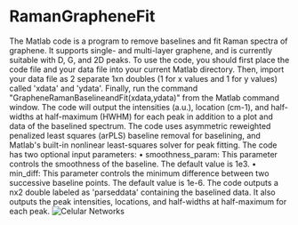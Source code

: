 # RamanGrapheneFit
The Matlab code is a program to remove baselines and fit Raman spectra of graphene. It supports single- and multi-layer graphene, and is currently suitable with D, G, and 2D peaks.
To use the code, you should first place the code file and your data file into your current Matlab directory. Then, import your data file as 2 separate 1xn doubles (1 for x values and 1 for y values) called 'xdata' and 'ydata'. Finally, run the command "GrapheneRamanBaselineandFit(xdata,ydata)" from the Matlab command window.
The code will output the intensities (a.u.), location (cm-1), and half-widths at half-maximum (HWHM) for each peak in addition to a plot and data of the baselined spectrum.
The code uses asymmetric reweighted penalized least squares (arPLS) baseline removal for baselining, and Matlab's built-in nonlinear least-squares solver for peak fitting.
The code has two optional input parameters:
•	smoothness_param: This parameter controls the smoothness of the baseline. The default value is 1e3.
•	min_diff: This parameter controls the minimum difference between two successive baseline points. The default value is 1e-6.
The code outputs a nx2 double labeled as 'parseddata' containing the baselined data. It also outputs the peak intensities, locations, and half-widths at half-maximum for each peak.
![Celular Networks](https://github.com/jcsantosc/RamanGrapheneFit/assets/144960910/d42abc7f-2fe7-43ea-9b74-e27e43a3faa6)
